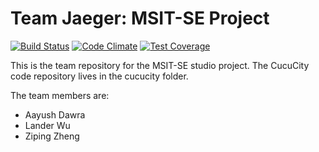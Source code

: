 Team Jaeger: MSIT-SE Project
=========================

[![Build Status](https://semaphoreci.com/api/v1/iamadawra/jaeger/branches/master/badge.svg)](https://semaphoreci.com/iamadawra/jaeger) [![Code Climate](https://codeclimate.com/repos/57437aec13a63a007800201a/badges/b288bad581b789ef4427/gpa.svg)](https://codeclimate.com/repos/57437aec13a63a007800201a/feed) [![Test Coverage](https://codeclimate.com/repos/57437aec13a63a007800201a/badges/b288bad581b789ef4427/coverage.svg)](https://codeclimate.com/repos/57437aec13a63a007800201a/coverage)

This is the team repository for the MSIT-SE studio project. The CucuCity code repository lives in the cucucity folder.

The team members are:

* Aayush Dawra
* Lander Wu
* Ziping Zheng